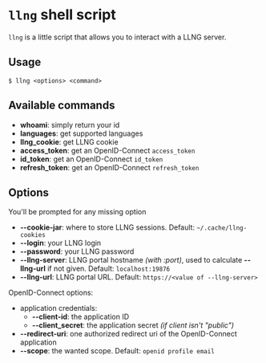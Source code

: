 # `llng` shell script

`llng` is a little script that allows you to interact with a LLNG server.

## Usage

```shell
$ llng <options> <command>
```

## Available commands

* **whoami**: simply return your id
* **languages**: get supported languages
* **llng_cookie**: get LLNG cookie
* **access_token**: get an OpenID-Connect `access_token`
* **id_token**: get an OpenID-Connect `id_token`
* **refresh_token**: get an OpenID-Connect `refresh_token`

## Options

You'll be prompted for any missing option

* **--cookie-jar**: where to store LLNG sessions. Default: `~/.cache/llng-cookies`
* **--login**: your LLNG login
* **--password**: your LLNG password
* **--llng-server**: LLNG portal hostname _(with :port)_, used to calculate **--llng-url** if not given. Default: `localhost:19876`
* **--llng-url**: LLNG portal URL. Default: `https://<value of --llng-server>`

OpenID-Connect options:
* application credentials:
  * **--client-id**: the application ID
  * **--client_secret**: the application secret _(if client isn't "public")_
* **--redirect-uri**: one authorized redirect uri of the OpenID-Connect application
* **--scope**: the wanted scope. Default: `openid profile email`
